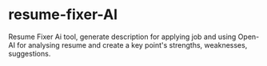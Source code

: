 # resume-fixer-AI
Resume Fixer Ai tool, generate description for applying job and using Open-AI for analysing resume and create a key point's strengths, weaknesses, suggestions.
